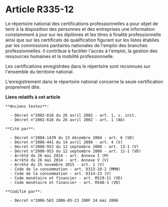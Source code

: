 # Article R335-12

Le répertoire national des certifications professionnelles a pour objet de tenir à la disposition des personnes et des
entreprises une information constamment à jour sur les diplômes et les titres à finalité professionnelle ainsi que sur les
certificats de qualification figurant sur les listes établies par les commissions paritaires nationales de l'emploi des
branches professionnelles. Il contribue à faciliter l'accès à l'emploi, la gestion des ressources humaines et la mobilité
professionnelle.

Les certifications enregistrées dans le répertoire sont reconnues sur l'ensemble du territoire national.

L'enregistrement dans le répertoire national concerne la seule certification proprement dite.

**Liens relatifs à cet article**

	**Anciens textes**:

	  - Décret n°2002-616 du 26 avril 2002 - art. 1, v. init.
	  - Décret n°2002-616 du 26 avril 2002 - art. 1 (Ab)

	**Cité par**:

	  - Décret n°2004-1439 du 23 décembre 2004 - art. 6 (VD)
	  - Décret n°2006-441 du 14 avril 2006 - art. 4 (V)
	  - Décret n°2008-952 du 12 septembre 2008 - art. 13-1 (V)
	  - Décret n°2008-953 du 12 septembre 2008 - art. 11-1 (VD)
	  - Arrêté du 26 mai 2014 - art. Annexe I (M)
	  - Arrêté du 26 mai 2014 - art. Annexe V (V)
	  - Arrêté du 25 novembre 2015 - art. 1 (V)
	  - Code de la consommation - art. D313-10-2 (MMN)
	  - Code de la consommation - art. D314-23 (V)
	  - Code monétaire et financier - art. R519-11 (VD)
	  - Code monétaire et financier - art. R548-3 (VD)

	**Codifié par**:

	  - Décret n°2006-583 2006-05-23 JORF 24 mai 2006
